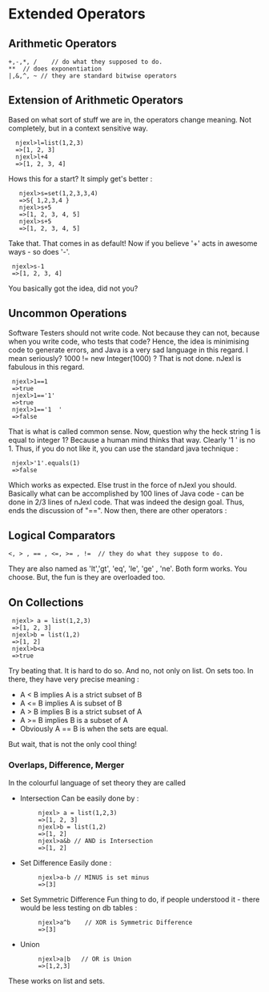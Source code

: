 # Extended Operators 

## Arithmetic Operators 

    +,-,*, /    // do what they supposed to do.
    **  // does exponentiation 
    |,&,^, ~ // they are standard bitwise operators 

## Extension of Arithmetic Operators 
   Based on what sort of stuff we are in, the operators change meaning. Not completely, but in a context sensitive way. 
    
      njexl>l=list(1,2,3)
      =>[1, 2, 3]
      njexl>l+4
      =>[1, 2, 3, 4] 

Hows this for a start? It simply get's better : 
     
       njexl>s=set(1,2,3,3,4)
       =>S{ 1,2,3,4 }
       njexl>s+5
       =>[1, 2, 3, 4, 5]
       njexl>s+5
       =>[1, 2, 3, 4, 5]

Take that. That comes in as default!
Now if you believe '+' acts in awesome ways - so does '-'.

     njexl>s-1
     =>[1, 2, 3, 4]

You basically got the idea, did not you?

## Uncommon Operations

Software Testers should not write code. Not because they can not, because when you write code, who tests that code?
Hence, the idea is minimising code to generate errors, and Java is a very sad language in this regard.
I mean seriously?    1000 != new Integer(1000)  ? That is not done. 
nJexl is fabulous in this regard.

     njexl>1==1
     =>true
     njexl>1=='1'
     =>true
     njexl>1=='1  '
     =>false

That is what is called common sense. Now, question why the heck string 1 is equal to integer 1?
Because a human mind thinks that way. Clearly '1   ' is no 1. Thus, if you do not like it, you can use the standard java technique :

     njexl>'1'.equals(1) 
     =>false 
Which works as expected. Else trust in the force of nJexl you should.
Basically what can be accomplished by 100 lines of Java code - can be done in 2/3 lines of nJexl code.
That was indeed the design goal. Thus, ends the discussion of "==".
Now then, there are other operators : 

## Logical Comparators 

    <, > , == , <=, >= , !=  // they do what they suppose to do. 

They are also named as 'lt','gt', 'eq', 'le', 'ge' , 'ne'.
Both form works. You choose. But, the fun is they are overloaded too.

## On Collections 

     njexl> a = list(1,2,3)
     =>[1, 2, 3]
     njexl>b = list(1,2)
     =>[1, 2]
     njexl>b<a
     =>true
 
Try beating that. It is hard to do so.
And no, not only on list. On sets too. In there, they have very precise meaning : 

  * A < B  implies A is a strict subset of B
  * A <= B  implies A is subset of B
  * A > B  implies B is a strict subset of A
  * A >= B  implies B is a subset of A
  * Obviously A == B is when the sets are equal.

But wait, that is not the only cool thing!

### Overlaps, Difference, Merger 
In the colourful language of set theory they are called 

* Intersection 
     Can be easily done by : 

           njexl> a = list(1,2,3)
           =>[1, 2, 3]
           njexl>b = list(1,2)
           =>[1, 2]
           njexl>a&b // AND is Intersection 
           =>[1, 2]

* Set Difference 
      Easily done : 
 
           njexl>a-b // MINUS is set minus 
           =>[3]

* Set Symmetric Difference 
      Fun thing to do, if people understood it - there would be less testing on db tables : 

           njexl>a^b    // XOR is Symmetric Difference 
           =>[3]
      
* Union 
          
           njexl>a|b   // OR is Union
           =>[1,2,3]
 
These works on list and sets.



 